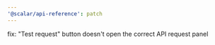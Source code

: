 ```yaml
---
'@scalar/api-reference': patch
---
```


fix: "Test request" button doesn't open the correct API request panel
